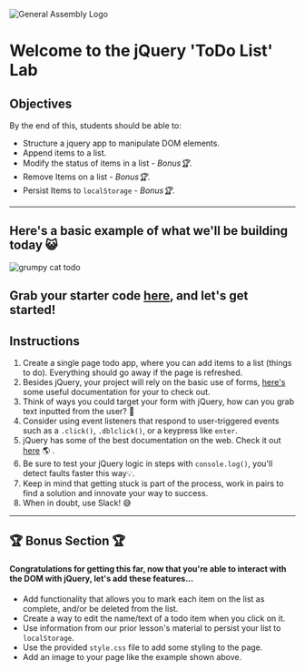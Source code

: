 ![General Assembly Logo](https://camo.githubusercontent.com/6ce15b81c1f06d716d753a61f5db22375fa684da/68747470733a2f2f67612d646173682e73332e616d617a6f6e6177732e636f6d2f70726f64756374696f6e2f6173736574732f6c6f676f2d39663838616536633963333837313639306533333238306663663535376633332e706e67)

# Welcome to the jQuery 'ToDo List' Lab

## Objectives

By the end of this, students should be able to:

- Structure a jquery app to manipulate DOM elements.
- Append items to a list.
- Modify the status of items in a list - *Bonus🏆*.
- Remove Items on a list - *Bonus🏆*.
- Persist Items to ```localStorage``` - *Bonus🏆*.
<hr>

## Here's a basic example of what we'll be building today 😺

![grumpy cat todo](https://git.generalassemb.ly/raw/WDIplus-ATX/jQuery-Todo-List/master/assets/grumpy_cat_todo.jpg)


## Grab your starter code [here](https://git.generalassemb.ly/WDIplus-ATX/jQuery-Todo-List/tree/master/Starter-Code), and let's get started!

## Instructions

1. Create a single page todo app, where you can add items to a list (things to do). Everything should go away if the page is refreshed.
2. Besides jQuery, your project will rely on the basic use of forms, [here's](https://developer.mozilla.org/en-US/docs/Learn/HTML/Forms/Your_first_HTML_form) some useful documentation for your to check out.
3. Think of ways you could target your form with jQuery, how can you grab text inputted from the user? 🤔
4. Consider using event listeners that respond to user-triggered events such as a ```.click()```, ```.dblclick()```, or a keypress like ```enter```.
5. jQuery has some of the best documentation on the web. Check it out [here](http://jquery.com/) 🌎 .
6. Be sure to test your jQuery logic in steps with ```console.log()```, you'll detect faults faster this way💡.
7. Keep in mind that getting stuck is part of the process, work in pairs to find a solution and innovate your way to success. 
8. When in doubt, use Slack! 😅



<hr>

## 🏆 Bonus Section 🏆

#### Congratulations for getting this far, now that you're able to interact with the DOM with jQuery, let's add these features...

- Add functionality that allows you to mark each item on the list as complete, and/or be deleted from the list. 
- Create a way to edit the name/text of a todo item when you click on it.
- Use information from our prior lesson's material to persist your list to ```localStorage```.
- Use the provided ```style.css``` file to add some styling to the page.
- Add an image to your page like the example shown above.
